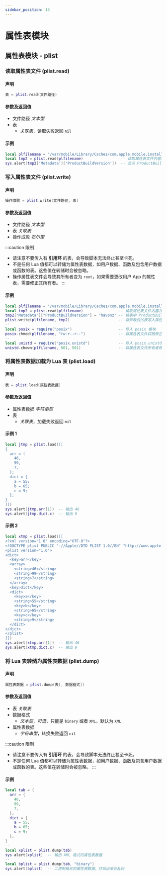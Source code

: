 ```yaml
---
sidebar_position: 13
---
```


# 属性表模块

## 属性表模块 - plist

### 读取属性表文件 \(**plist\.read**\)

#### 声明

```lua
表 = plist.read(文件路径)
```

#### 参数及返回值

- 文件路径 *文本型*
- 表
  - *关联表*，读取失败返回 `nil`

#### 示例

```lua title="plist.read"
local plfilename = "/var/mobile/Library/Caches/com.apple.mobile.installation.plist"  -- 设置属性表文件路径
local tmp2 = plist.read(plfilename)                 -- 读取属性表文件内容并返回一个 Lua 表
sys.alert(tmp2['Metadata']['ProductBuildVersion'])  -- 显示 ProductBuildVersion 的键值
```

### 写入属性表文件 \(**plist\.write**\)

#### 声明

```lua
操作成败 = plist.write(文件路径, 表)
```

#### 参数及返回值

- 文件路径 *文本型*
- 表 *关联表*
- 操作成败 *布尔型*

:::caution 限制
- 请注意不要传入有 **引用环** 的表，会导致脚本无法终止甚至卡死。  
- 不是任何 Lua 值都可以转储为属性表数据，如用户数据、函数及包含用户数据或函数的表。这些值在转储时会被忽略。  
- 操作属性表文件会导致其所有者变为 `root`，如果需要更改用户 App 的属性表，需要修正其所有者。
:::

#### 示例

```lua
local plfilename = "/var/mobile/Library/Caches/com.apple.mobile.installation.plist"  -- 设置属性表路径
local tmp2 = plist.read(plfilename)                -- 读取属性表文件内容并返回一个 Lua 表
tmp2["Metadata"]["ProductBuildVersion"] = "havonz" -- 将表中 ProductBuildVersion 键值改为 “havonz”
plist.write(plfilename, tmp2)                      -- 将修改后的表写入属性表文件
--
local posix = require("posix")                     -- 导入 posix 模块
posix.chmod(plfilename, "rw-r--r--")               -- 将属性表文件权限修正为 0644
--
local unistd = require("posix.unistd")             -- 导入 posix.unistd 模块
unistd.chown(plfilename, 501, 501)                 -- 将属性表文件所有者修正为 501
```

### 将属性表数据加载为 Lua 表 \(**plist\.load**\)

#### 声明

```lua
表 = plist.load(属性表数据)
```

#### 参数及返回值

- 属性表数据 *字符串型*
- 表
  - *关联表*，加载失败返回 `nil`

#### 示例 1

```lua title="plist.load"
local jtmp = plist.load([[
{
  arr = (
    46,
    99,
    7,
  );
  dict = {
    a = 55;
    b = 65;
    c = 9;
  };
}
]])
sys.alert(jtmp.arr[1])  -- 输出 46
sys.alert(jtmp.dict.c)  -- 输出 9
```

#### 示例 2

```lua title="plist.load"
local xtmp = plist.load([[
<?xml version="1.0" encoding="UTF-8"?>
<!DOCTYPE plist PUBLIC "-//Apple//DTD PLIST 1.0//EN" "http://www.apple.com/DTDs/PropertyList-1.0.dtd">
<plist version="1.0">
<dict>
  <key>arr</key>
  <array>
    <string>46</string>
    <string>99</string>
    <string>7</string>
  </array>
  <key>dict</key>
  <dict>
    <key>a</key>
    <string>55</string>
    <key>b</key>
    <string>65</string>
    <key>c</key>
    <string>9</string>
  </dict>
</dict>
</plist>
]])
sys.alert(xtmp.arr[1])  -- 输出 46
sys.alert(xtmp.dict.c)  -- 输出 9
```

### 将 Lua 表转储为属性表数据 \(**plist\.dump**\)

#### 声明

```lua
属性表数据 = plist.dump(表[, 数据格式])
```

#### 参数及返回值

- 表 *关联表*
- 数据格式
  - *文本型*，*可选*，只能是 `binary` 或者 `XML`，默认为 `XML`
- 属性表数据
  - *字符串型*，转换失败返回 `nil`

:::caution 限制
- 请注意不要传入有 **引用环** 的表，会导致脚本无法终止甚至卡死。  
- 不是任何 Lua 值都可以转储为属性表数据，如用户数据、函数及包含用户数据或函数的表。这些值在转储时会被忽略。
:::

#### 示例

```lua title="plist.dump"
local tab = {
  arr = {
    46,
    99,
    7,
  };
  dict = {
    a = 55;
    b = 65;
    c = 9;
  };
}
--
local xplist = plist.dump(tab)
sys.alert(xplist)  -- 输出 XML 格式的属性表数据
--
local bplist = plist.dump(tab, "binary")
sys.alert(bplist)  -- 二进制格式的属性表数据，打印出来会乱码
```
